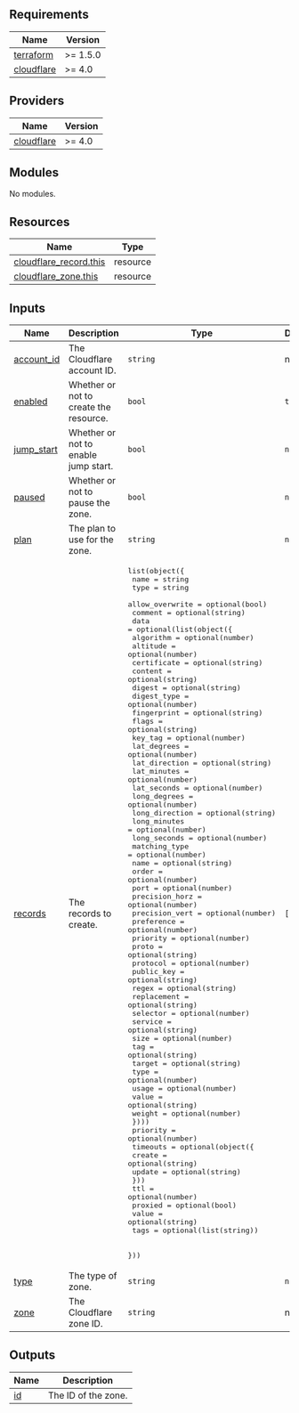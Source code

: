 
<!-- BEGINNING OF PRE-COMMIT-TERRAFORM DOCS HOOK -->
## Requirements

| Name | Version |
|------|---------|
| <a name="requirement_terraform"></a> [terraform](#requirement\_terraform) | >= 1.5.0 |
| <a name="requirement_cloudflare"></a> [cloudflare](#requirement\_cloudflare) | >= 4.0 |

## Providers

| Name | Version |
|------|---------|
| <a name="provider_cloudflare"></a> [cloudflare](#provider\_cloudflare) | >= 4.0 |

## Modules

No modules.

## Resources

| Name | Type |
|------|------|
| [cloudflare_record.this](https://registry.terraform.io/providers/cloudflare/cloudflare/latest/docs/resources/record) | resource |
| [cloudflare_zone.this](https://registry.terraform.io/providers/cloudflare/cloudflare/latest/docs/resources/zone) | resource |

## Inputs

| Name | Description | Type | Default | Required |
|------|-------------|------|---------|:--------:|
| <a name="input_account_id"></a> [account\_id](#input\_account\_id) | The Cloudflare account ID. | `string` | n/a | yes |
| <a name="input_enabled"></a> [enabled](#input\_enabled) | Whether or not to create the resource. | `bool` | `true` | no |
| <a name="input_jump_start"></a> [jump\_start](#input\_jump\_start) | Whether or not to enable jump start. | `bool` | `null` | no |
| <a name="input_paused"></a> [paused](#input\_paused) | Whether or not to pause the zone. | `bool` | `null` | no |
| <a name="input_plan"></a> [plan](#input\_plan) | The plan to use for the zone. | `string` | `null` | no |
| <a name="input_records"></a> [records](#input\_records) | The records to create. | <pre>list(object({<br>    name            = string<br>    type            = string<br>    allow_overwrite = optional(bool)<br>    comment         = optional(string)<br>    data = optional(list(object({<br>      algorithm      = optional(number)<br>      altitude       = optional(number)<br>      certificate    = optional(string)<br>      content        = optional(string)<br>      digest         = optional(string)<br>      digest_type    = optional(number)<br>      fingerprint    = optional(string)<br>      flags          = optional(string)<br>      key_tag        = optional(number)<br>      lat_degrees    = optional(number)<br>      lat_direction  = optional(string)<br>      lat_minutes    = optional(number)<br>      lat_seconds    = optional(number)<br>      long_degrees   = optional(number)<br>      long_direction = optional(string)<br>      long_minutes   = optional(number)<br>      long_seconds   = optional(number)<br>      matching_type  = optional(number)<br>      name           = optional(string)<br>      order          = optional(number)<br>      port           = optional(number)<br>      precision_horz = optional(number)<br>      precision_vert = optional(number)<br>      preference     = optional(number)<br>      priority       = optional(number)<br>      proto          = optional(string)<br>      protocol       = optional(number)<br>      public_key     = optional(string)<br>      regex          = optional(string)<br>      replacement    = optional(string)<br>      selector       = optional(number)<br>      service        = optional(string)<br>      size           = optional(number)<br>      tag            = optional(string)<br>      target         = optional(string)<br>      type           = optional(number)<br>      usage          = optional(number)<br>      value          = optional(string)<br>      weight         = optional(number)<br>    })))<br>    priority = optional(number)<br>    timeouts = optional(object({<br>      create = optional(string)<br>      update = optional(string)<br>    }))<br>    ttl     = optional(number)<br>    proxied = optional(bool)<br>    value   = optional(string)<br>    tags    = optional(list(string))<br><br>  }))</pre> | `[]` | no |
| <a name="input_type"></a> [type](#input\_type) | The type of zone. | `string` | `null` | no |
| <a name="input_zone"></a> [zone](#input\_zone) | The Cloudflare zone ID. | `string` | n/a | yes |

## Outputs

| Name | Description |
|------|-------------|
| <a name="output_id"></a> [id](#output\_id) | The ID of the zone. |
<!-- END OF PRE-COMMIT-TERRAFORM DOCS HOOK -->
